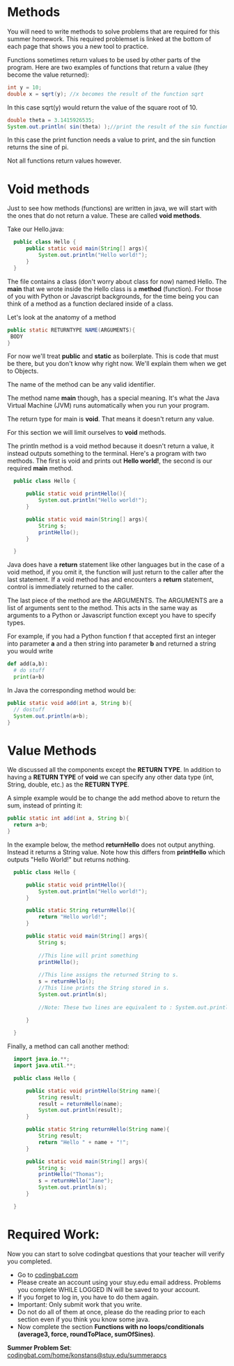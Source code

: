 
# Methods

You will need to write methods to solve problems that are required for this summer homework. This required problemset is linked at the bottom of each page that shows you a new tool to practice.

Functions sometimes return values to be used by other parts of the program. Here are two examples of functions that return a value (they become the value returned):

```java
int y = 10;
double x = sqrt(y); //x becomes the result of the function sqrt
```
In this case sqrt(y) would return the value of the square root of 10.

```java
double theta = 3.1415926535;
System.out.println( sin(theta) );//print the result of the sin function.
```
In this case the print function needs a value to print, and the sin function returns the sine of pi.

Not all functions return values however. 


# Void methods

Just to see how methods (functions) are written in java, we will start with the ones that do not return a value. These are called **void methods**.

Take our Hello.java:

```java
  public class Hello {
      public static void main(String[] args){
          System.out.println("Hello world!");
      }
  }
```

The file contains a class (don't worry about class for now) named Hello. 
The  **main** that we wrote inside the Hello class is a **method** (function). 
For those of you with Python or Javascript backgrounds, for the time being you 
can think of a method as a function declared inside of a class.

Let's look at the anatomy of a method
```java
public static RETURNTYPE NAME(ARGUMENTS){
 BODY
}
```

For now we'll treat **public** and **static** as boilerplate. This is 
code that must be there, but you don't know why right now. We'll
explain them when we get to Objects. 

The name of the method can be any valid identifier. 

The method name **main** though, has a special meaning. It's what the Java Virtual Machine (JVM) runs automatically when you run your program. 

The return type for main is **void**. That means it doesn't return any value. 

For this section we will limit ourselves to **void** methods. 

The println method is a void method because it doesn't return a value, it instead outputs something to the terminal.
Here's a program  with two methods. The first is void and prints out **Hello world!**, the second
is our required **main** method.


```java
  public class Hello {

      public static void printHello(){
          System.out.println("Hello world!");
      }

      public static void main(String[] args){
          String s;
          printHello();
      }

  }
```


Java does have a **return** statement like other languages but in the
case of a void method, if you omit it, the function will just return
to the caller after the last statement. If a void method has and
encounters a **return** statement, control is immediately returned to
the caller.

The last piece of the method are the ARGUMENTS. The ARGUMENTS are a
list of arguments sent to the method. This acts in the same way as
arguments to a Python or Javascript function except you have to
specify types. 

For example, if you had a Python function f that accepted
first an integer into parameter **a** and a then  string into parameter
**b** and returned a string you would write


```python
def add(a,b):
  # do stuff
  print(a+b)
```


In Java the corresponding method would be:
```java
public static void add(int a, String b){
  // dostuff
  System.out.println(a+b);
}
```


# Value Methods

We discussed all the components except the **RETURN TYPE**. In addition
to having a **RETURN TYPE** of **void** we can specify any other data 
type (int, String, double, etc.) as the **RETURN TYPE**. 

A simple example would be to change the add method above to return the sum, instead of printing it:
```java
public static int add(int a, String b){
  return a+b;
}
```

In the example below, the method **returnHello**
does not output anything. Instead it returns a String value. Note how
this differs from **printHello** which outputs "Hello World!" but
returns nothing.


```java
  public class Hello {

      public static void printHello(){
          System.out.println("Hello world!");
      }

      public static String returnHello(){
          return "Hello world!";
      }

      public static void main(String[] args){
          String s;
          
          //This line will print something
          printHello();
          
          //This line assigns the returned String to s.
          s = returnHello();
          //This line prints the String stored in s.
          System.out.println(s);
          
          //Note: These two lines are equivalent to : System.out.println(returnHello());
          
      }

  }
```


Finally, a method can call another method:

```java
  import java.io.**;
  import java.util.**;

  public class Hello {

      public static void printHello(String name){
          String result;
          result = returnHello(name);
          System.out.println(result);
      }

      public static String returnHello(String name){
          String result;
          return "Hello " + name + "!";
      }

      public static void main(String[] args){
          String s;
          printHello("Thomas");
          s = returnHello("Jane");
          System.out.println(s);
      }

  }
```


# Required Work: 
Now you can start to solve codingbat questions that your teacher will verify you completed.

* Go to [codingbat.com](codingbat.com/home/konstans@stuy.edu/summerapcs)
* Please create an account using your stuy.edu email address. Problems you complete WHILE LOGGED IN will be saved to your account. 
* If you forget to log in, you have to do them again. 
* Important: Only submit work that you write. 
* Do not do all of them at once, please do the reading prior to each section even if you think you know some java. 
* Now complete the section **Functions with no loops/conditionals (average3, force, roundToPlace, sumOfSines)**.

**Summer Problem Set**: [codingbat.com/home/konstans@stuy.edu/summerapcs](https://codingbat.com/home/konstans@stuy.edu/summerapcs)

